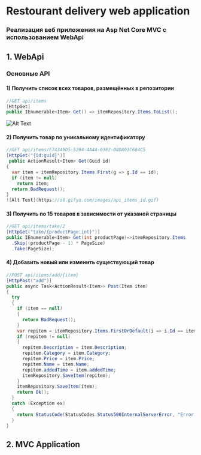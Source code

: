 # Restourant delivery web application

### Реализация веб приложения на Asp Net Core MVC с использованием WebApi


## 1. WebApi
### Основные API
#### 1) Получить список всех товаров, размещённых в репозитории
```csharp
//GET api/items
[HttpGet]
public IEnumerable<Item> Get() => itemRepository.Items.ToList();
```
![Alt Text](https://s8.gifyu.com/images/api_items.gif)
#### 2) Получить товар по уникальному идентификатору
```csharp
//GET api/items/F74349D5-52B4-4A4A-0382-08DA02C684C5
[HttpGet("{id:guid}")]
 public ActionResult<Item> Get(Guid id)
{
  var item = itemRepository.Items.First(g => g.Id == id);
  if (item != null)
    return item;
  return BadRequest();
}
![Alt Text](https://s8.gifyu.com/images/api_items_id.gif)
```
#### 3) Получить по 15 товаров в зависимости от указаной страницы
```csharp
//GET api/items/take/2
[HttpGet("take/{productPage:int}")]
public IEnumerable<Item> Get(int productPage)=>itemRepository.Items
  .Skip((productPage - 1) * PageSize)
  .Take(PageSize);
```
#### 4) Добавить новый или изменить существующий товар
```csharp
//POST api/items/add/{item}
[HttpPost("add")]
public async Task<ActionResult<Item>> Post(Item item)
{
  try
  {
    if (item == null)
    {
      return BadRequest();
    }
    var repitem = itemRepository.Items.FirstOrDefault(i => i.Id == item.Id);
    if (repitem != null)
    {
      repitem.Description = item.Description;
      repitem.Category = item.Category;
      repitem.Price = item.Price;
      repitem.Name = item.Name;
      repitem.addedTime = item.addedTime;
      itemRepository.SaveItem(repitem);
    }
    itemRepository.SaveItem(item);
    return Ok();
  }
  catch (Exception ex)
  {
    return StatusCode(StatusCodes.Status500InternalServerError, "Error retrieving data from the database");
  }
}
```
## 2. MVC Application
